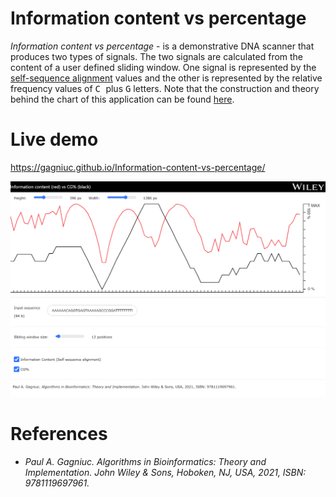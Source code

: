 # Information content vs percentage

<i>Information content vs percentage</i> - is a demonstrative DNA scanner that produces two types of signals. The two signals are calculated from the content of a user defined sliding window. One signal is represented by the [self-sequence alignment](https://github.com/Gagniuc/Self-sequence-alignment) values and the other is represented by the relative frequency values of <kbd>C </kbd>plus <kbd>G</kbd> letters. Note that the construction and theory behind the chart of this application can be found [here](https://github.com/Gagniuc/World-smallest-js-chart-v1.0).

# Live demo

https://gagniuc.github.io/Information-content-vs-percentage/

<kbd><img src="https://github.com/Gagniuc/Information-content-vs-percentage/blob/main/%5BG%5D%20Information%20content%20vs%20percentage.png" /></kbd>

# References

- <i>Paul A. Gagniuc. Algorithms in Bioinformatics: Theory and Implementation. John Wiley & Sons, Hoboken, NJ, USA, 2021, ISBN: 9781119697961.</i>
